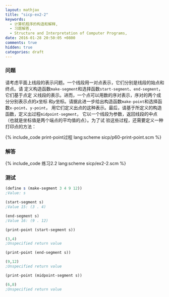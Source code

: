 ```yaml
---
layout: mathjax
title: "sicp-ex2-2"
keywords:
  - 计算机程序的构造和解释,
  - 习题解答,
  - Structure and Interpretation of Computer Programs,
date: 2016-01-28 20:50:05 +0800
comments: true
hidden: true
categories: draft
---
```


### 问题

请考虑平面上线段的表示问题。一个线段用一对点表示，它们分别是线段的始点和终点。请
定义构造函数`make-segment`和选择函数`start-segment`、`end-segment`，它们基于点定
义线段的表示。进而，一个点可以用数的序对表示，序对的两个成分分别表示点的$x$坐标
和$y$坐标。请据此进一步给出构造函数`make-point`和选择函数`x-point`、`y-point`，
用它们定义出点的这种表示。最后，请基于所定义的构造函数，定义出过程`midpoint-segment`，
它以一个线段为参数，返回线段的中点（也就是坐标值是两个端点的平均值的点）。为了试
验这些过程，还需要定义一种打印点的方法：

{% include_code print-point过程 lang:scheme sicp/p60-print-point.scm %}

### 解答

{% include_code 练习2.2 lang:scheme sicp/ex2-2.scm %}

### 测试

``` scheme
(define s (make-segment 3 4 9 12))
;Value: s

(start-segment s)
;Value 15: (3 . 4)

(end-segment s)
;Value 16: (9 . 12)

(print-point (start-segment s))

(3,4)
;Unspecified return value

(print-point (end-segment s))

(9,12)
;Unspecified return value

(print-point (midpoint-segment s))

(6,8)
;Unspecified return value
```
